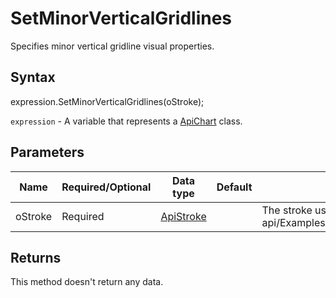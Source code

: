 # SetMinorVerticalGridlines

Specifies minor vertical gridline visual properties.

## Syntax

expression.SetMinorVerticalGridlines(oStroke);

`expression` - A variable that represents a [ApiChart](../ApiChart.md) class.

## Parameters

| **Name** | **Required/Optional** | **Data type** | **Default** | **Description** |
| ------------- | ------------- | ------------- | ------------- | ------------- |
| oStroke | Required | [ApiStroke](../../ApiStroke/ApiStroke.md) |  | The stroke used to create the element shadow.* @see office-js-api/Examples/Word/ApiChart/Methods/SetMinorVerticalGridlines.js |

## Returns

This method doesn't return any data.